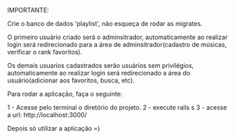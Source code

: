 IMPORTANTE:

Crie o banco de dados 'playlist', não esqueça de rodar as migrates. 

O primeiro usuário criado será o adminsitrador, automaticamente ao realizar login será redirecionado para a área de adminsitrador(cadastro de músicas, verificar o rank favoritos). 

Os demais usuarios cadastrados serão usuários sem privilégios, automaticamente ao realizar login será redirecionado a área do usuário(adicionar aos favoritos, busca, etc).


Para rodar a aplicação, faça o seguinte:

1 - Acesse pelo terminal o diretório do projeto.
2 - execute rails s
3 - acesse a url: http://localhost:3000/

Depois só utilizar a aplicação =)
